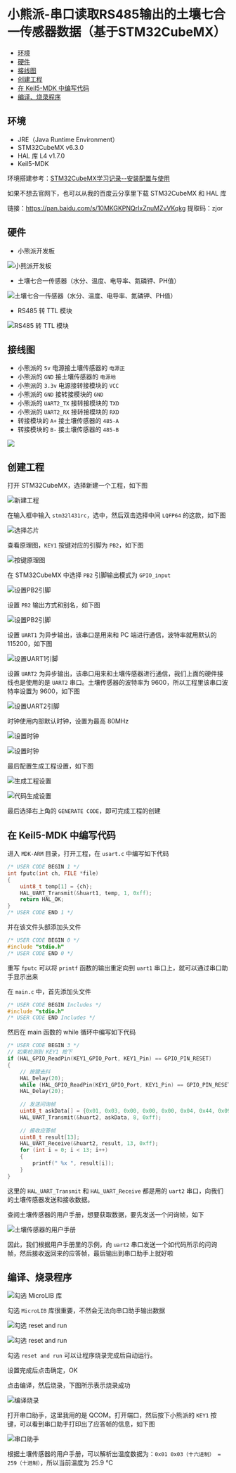 # 小熊派-串口读取RS485输出的土壤七合一传感器数据（基于STM32CubeMX）

  - [环境](#%E7%8E%AF%E5%A2%83)
  - [硬件](#%E7%A1%AC%E4%BB%B6)
  - [接线图](#%E6%8E%A5%E7%BA%BF%E5%9B%BE)
  - [创建工程](#%E5%88%9B%E5%BB%BA%E5%B7%A5%E7%A8%8B)
  - [在 Keil5-MDK 中编写代码](#%E5%9C%A8-keil5-mdk-%E4%B8%AD%E7%BC%96%E5%86%99%E4%BB%A3%E7%A0%81)
  - [编译、烧录程序](#%E7%BC%96%E8%AF%91%E7%83%A7%E5%BD%95%E7%A8%8B%E5%BA%8F)

## 环境
* JRE（Java Runtime Environment）
* STM32CubeMX v6.3.0
* HAL 库 L4 v1.7.0
* Keil5-MDK

环境搭建参考：[STM32CubeMX学习记录--安装配置与使用](https://blog.csdn.net/weixin_43599390/article/details/106863929)

如果不想去官网下，也可以从我的百度云分享里下载 STM32CubeMX 和 HAL 库

链接：https://pan.baidu.com/s/10MKGKPNQrIxZnuMZvVKqkg 
提取码：zjor 

## 硬件
* 小熊派开发板

![小熊派开发板](https://blog-1258402410.cos.ap-chengdu.myqcloud.com/blog0803/20211014224832.png)

* 土壤七合一传感器（水分、温度、电导率、氮磷钾、PH值）

![土壤七合一传感器（水分、温度、电导率、氮磷钾、PH值）](https://blog-1258402410.cos.ap-chengdu.myqcloud.com/blog0803/20211014225338.png)

* RS485 转 TTL 模块

![RS485 转 TTL 模块](https://blog-1258402410.cos.ap-chengdu.myqcloud.com/blog0803/20211014225640.png)

## 接线图
* 小熊派的 `5v` 电源接土壤传感器的 `电源正`
* 小熊派的 `GND` 接土壤传感器的 `电源地`
* 小熊派的 `3.3v` 电源接转接模块的 `VCC`
* 小熊派的 `GND` 接转接模块的 `GND`
* 小熊派的 `UART2_TX` 接转接模块的 `TXD`
* 小熊派的 `UART2_RX` 接转接模块的 `RXD`
* 转接模块的 `A+` 接土壤传感器的 `485-A`
* 转接模块的 `B-` 接土壤传感器的 `485-B`

![](https://blog-1258402410.cos.ap-chengdu.myqcloud.com/blog0803/20211014225819.png)

## 创建工程
打开 STM32CubeMX，选择新建一个工程，如下图

![新建工程](https://blog-1258402410.cos.ap-chengdu.myqcloud.com/blog0803/20211010002342.png)

在输入框中输入 `stm32l431rc`，选中，然后双击选择中间 `LQFP64` 的这款，如下图

![选择芯片](https://blog-1258402410.cos.ap-chengdu.myqcloud.com/blog0803/20211010002605.png)

查看原理图，`KEY1` 按键对应的引脚为 `PB2`，如下图

![按键原理图](https://blog-1258402410.cos.ap-chengdu.myqcloud.com/blog0803/20211010151956.png)

在 STM32CubeMX 中选择 `PB2` 引脚输出模式为 `GPIO_input`

![设置PB2引脚](https://blog-1258402410.cos.ap-chengdu.myqcloud.com/blog0803/20211014232637.png)

设置 `PB2` 输出方式和别名，如下图

![设置PB2引脚](https://blog-1258402410.cos.ap-chengdu.myqcloud.com/blog0803/20211014232843.png)

设置 `UART1` 为异步输出，该串口是用来和 PC 端进行通信，波特率就用默认的 115200，如下图

![设置UART1引脚](https://blog-1258402410.cos.ap-chengdu.myqcloud.com/blog0803/20211014233020.png)

设置 `UART2` 为异步输出，该串口用来和土壤传感器进行通信，我们上面的硬件接线也是使用的是 `UART2` 串口。土壤传感器的波特率为 9600，所以工程里该串口波特率设置为 9600，如下图

![设置UART2引脚](https://blog-1258402410.cos.ap-chengdu.myqcloud.com/blog0803/20211014233628.png)

时钟使用内部默认时钟，设置为最高 80MHz

![设置时钟](https://blog-1258402410.cos.ap-chengdu.myqcloud.com/blog0803/20211014233902.png)

![设置时钟](https://blog-1258402410.cos.ap-chengdu.myqcloud.com/blog0803/20211014233930.png)

最后配置生成工程设置，如下图

![生成工程设置](https://blog-1258402410.cos.ap-chengdu.myqcloud.com/blog0803/20211014234411.png)

![代码生成设置](https://blog-1258402410.cos.ap-chengdu.myqcloud.com/blog0803/20211010154022.png)

最后选择右上角的 `GENERATE CODE`，即可完成工程的创建

## 在 Keil5-MDK 中编写代码
进入 `MDK-ARM` 目录，打开工程，在 `usart.c` 中编写如下代码

```c
/* USER CODE BEGIN 1 */
int fputc(int ch, FILE *file)
{
	uint8_t temp[1] = {ch};
	HAL_UART_Transmit(&huart1, temp, 1, 0xff);
	return HAL_OK;
}
/* USER CODE END 1 */
```

并在该文件头部添加头文件

```c
/* USER CODE BEGIN 0 */
#include "stdio.h"
/* USER CODE END 0 */
```

重写 `fputc` 可以将 `printf` 函数的输出重定向到 `uart1` 串口上，就可以通过串口助手显示出来

在 `main.c` 中，首先添加头文件

```c
/* USER CODE BEGIN Includes */
#include "stdio.h"
/* USER CODE END Includes */
```

然后在 main 函数的 while 循环中编写如下代码

```c
/* USER CODE BEGIN 3 */
// 如果检测到 KEY1 按下
if (HAL_GPIO_ReadPin(KEY1_GPIO_Port, KEY1_Pin) == GPIO_PIN_RESET)
{
    // 按键去抖
    HAL_Delay(20);
    while (HAL_GPIO_ReadPin(KEY1_GPIO_Port, KEY1_Pin) == GPIO_PIN_RESET);
    HAL_Delay(20);
    
    // 发送问询帧
    uint8_t askData[] = {0x01, 0x03, 0x00, 0x00, 0x00, 0x04, 0x44, 0x09};
    HAL_UART_Transmit(&huart2, askData, 8, 0xff);
    
    // 接收应答帧
    uint8_t result[13];
    HAL_UART_Receive(&huart2, result, 13, 0xff);
    for (int i = 0; i < 13; i++)
    {
        printf(" %x ", result[i]);
    }
}
```

这里的 `HAL_UART_Transmit` 和 `HAL_UART_Receive` 都是用的 `uart2` 串口，向我们的土壤传感器发送和接收数据。

查阅土壤传感器的用户手册，想要获取数据，要先发送一个问询帧，如下

![土壤传感器的用户手册](https://blog-1258402410.cos.ap-chengdu.myqcloud.com/blog0803/20211015143909.png)

因此，我们根据用户手册里的示例，向 `uart2` 串口发送一个如代码所示的问询帧，然后接收返回来的应答帧，最后输出到串口助手上就好啦

## 编译、烧录程序
![勾选 MicroLIB 库](https://blog-1258402410.cos.ap-chengdu.myqcloud.com/blog0803/20211015144300.png)

勾选 `MicroLIB` 库很重要，不然会无法向串口助手输出数据

![勾选 reset and run](https://blog-1258402410.cos.ap-chengdu.myqcloud.com/blog0803/20211015144515.png)

![勾选 reset and run](https://blog-1258402410.cos.ap-chengdu.myqcloud.com/blog0803/20211015144540.png)

勾选 `reset and run` 可以让程序烧录完成后自动运行。

设置完成后点击确定，OK

点击编译，然后烧录，下图所示表示烧录成功

![编译烧录](https://blog-1258402410.cos.ap-chengdu.myqcloud.com/blog0803/20211015152547.png)

打开串口助手，这里我用的是 QCOM。打开端口，然后按下小熊派的 `KEY1` 按键，可以看到串口助手打印出了应答帧的信息，如下图

![串口助手](https://blog-1258402410.cos.ap-chengdu.myqcloud.com/blog0803/20211015153218.png)

根据土壤传感器的用户手册，可以解析出温度数据为：`0x01 0x03（十六进制） = 259（十进制）`，所以当前温度为 25.9 ℃
